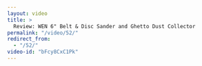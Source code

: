 ```yaml
---
layout: video
title: >
  Review: WEN 6" Belt & Disc Sander and Ghetto Dust Collector
permalink: "/video/52/"
redirect_from:
  - "/52/"
video-id: "bFcy8CxC1Pk"
---
```

